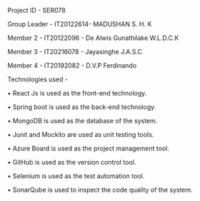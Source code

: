 

Project ID - SER078

Group Leader - IT20122614- MADUSHAN S. H. K

Member 2 - IT20122096 - De Alwis Gunathilake W.L.D.C.K

Member 3 - IT20216078 - Jayasinghe J.A.S.C

Member 4 - IT20192082 - D.V.P Ferdinando




Technologies used -

•	React Js is used as the front-end technology.

•	Spring boot is used as the back-end technology.

•	MongoDB is used as the database of the system.

•	Junit and Mockito are used as unit testing tools.

•	Azure Board is used as the project management tool.

•	GitHub is used as the version control tool.

•	Selenium is used as the test automation tool.

•	SonarQube is used to inspect the code quality of the system.
